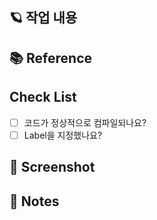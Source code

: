 ## 🪐 작업 내용

## 📚 Reference

## Check List

- [ ] 코드가 정상적으로 컴파일되나요?
- [ ] Label을 지정했나요?

## 📸 Screenshot

## 📢 Notes
